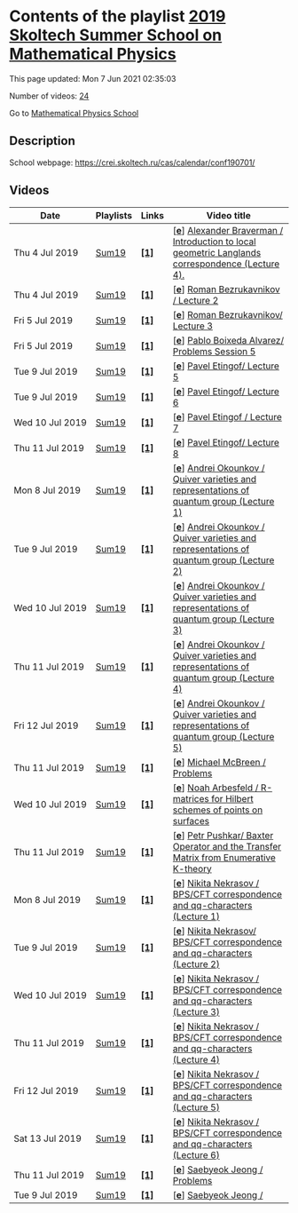 # Contents of the playlist [2019 Skoltech Summer School on Mathematical Physics](https://www.youtube.com/playlist?list=PLLGkFbxve673cVRaHenTEV8rRnMjc_z1C)

This page updated: Mon 7 Jun 2021 02:35:03

Number of videos: [24](#videos)

Go to [Mathematical Physics School](../README.md)

## Description

School webpage: <https://crei.skoltech.ru/cas/calendar/conf190701/>

## Videos

|Date|Playlists|Links|Video title|
|---|---|---|---|
| Thu&nbsp;4&nbsp;Jul&nbsp;2019 | [Sum19](../playlists/Sum19 "2019 Skoltech Summer School on Mathematical Physics") | [**[1]**](https://crei.skoltech.ru/cas/calendar/conf190701/) | [[**e**](https://studio.youtube.com/video/oQjCo0v7_7U/edit "Edit")] [Alexander  Braverman / Introduction to local geometric Langlands correspondence (Lecture 4).](https://www.youtube.com/watch?v=oQjCo0v7_7U&list=PLLGkFbxve673cVRaHenTEV8rRnMjc_z1C "Skoltech Summer School on Mathematical Physics. July 1-12 2019. https://crei.skoltech.ru/cas/calendar/conf190701/") |
| Thu&nbsp;4&nbsp;Jul&nbsp;2019 | [Sum19](../playlists/Sum19 "2019 Skoltech Summer School on Mathematical Physics") | [**[1]**](https://crei.skoltech.ru/cas/calendar/conf190701/) | [[**e**](https://studio.youtube.com/video/nnVBif2JxMY/edit "Edit")] [Roman Bezrukavnikov / Lecture 2](https://www.youtube.com/watch?v=nnVBif2JxMY&list=PLLGkFbxve673cVRaHenTEV8rRnMjc_z1C "Skoltech Summer School on Mathematical Physics. July 1-12 2019. &#013;https://crei.skoltech.ru/cas/calendar/conf190701/") |
| Fri&nbsp;5&nbsp;Jul&nbsp;2019 | [Sum19](../playlists/Sum19 "2019 Skoltech Summer School on Mathematical Physics") | [**[1]**](https://crei.skoltech.ru/cas/calendar/conf190701/) | [[**e**](https://studio.youtube.com/video/kMejtfHXH5U/edit "Edit")] [Roman Bezrukavnikov/ Lecture 3](https://www.youtube.com/watch?v=kMejtfHXH5U&list=PLLGkFbxve673cVRaHenTEV8rRnMjc_z1C "Skoltech Summer School on Mathematical Physics. July 1-12 2019. https://crei.skoltech.ru/cas/calendar/conf190701/") |
| Fri&nbsp;5&nbsp;Jul&nbsp;2019 | [Sum19](../playlists/Sum19 "2019 Skoltech Summer School on Mathematical Physics") | [**[1]**](https://crei.skoltech.ru/cas/calendar/conf190701/) | [[**e**](https://studio.youtube.com/video/Fp_WZpN8G2o/edit "Edit")] [Pablo Boixeda Alvarez/ Problems Session 5](https://www.youtube.com/watch?v=Fp_WZpN8G2o&list=PLLGkFbxve673cVRaHenTEV8rRnMjc_z1C "Skoltech Summer School on Mathematical Physics. July 1-12 2019. &#013;https://crei.skoltech.ru/cas/calendar/conf190701/") |
| Tue&nbsp;9&nbsp;Jul&nbsp;2019 | [Sum19](../playlists/Sum19 "2019 Skoltech Summer School on Mathematical Physics") | [**[1]**](https://crei.skoltech.ru/cas/calendar/conf190701/) | [[**e**](https://studio.youtube.com/video/Cfg8FZS3sxI/edit "Edit")] [Pavel Etingof/ Lecture 5](https://www.youtube.com/watch?v=Cfg8FZS3sxI&list=PLLGkFbxve673cVRaHenTEV8rRnMjc_z1C "Skoltech Summer School on Mathematical Physics. July 1-12 2019.&#013;https://crei.skoltech.ru/cas/calendar/conf190701/") |
| Tue&nbsp;9&nbsp;Jul&nbsp;2019 | [Sum19](../playlists/Sum19 "2019 Skoltech Summer School on Mathematical Physics") | [**[1]**](https://crei.skoltech.ru/cas/calendar/conf190701/) | [[**e**](https://studio.youtube.com/video/vYW7Ucs6zxA/edit "Edit")] [Pavel Etingof/ Lecture 6](https://www.youtube.com/watch?v=vYW7Ucs6zxA&list=PLLGkFbxve673cVRaHenTEV8rRnMjc_z1C "Skoltech Summer School on Mathematical Physics. July 1-12 2019.&#013;https://crei.skoltech.ru/cas/calendar/conf190701/") |
| Wed&nbsp;10&nbsp;Jul&nbsp;2019 | [Sum19](../playlists/Sum19 "2019 Skoltech Summer School on Mathematical Physics") | [**[1]**](https://crei.skoltech.ru/cas/calendar/conf190701/) | [[**e**](https://studio.youtube.com/video/UGKLCivG4kw/edit "Edit")] [Pavel Etingof / Lecture 7](https://www.youtube.com/watch?v=UGKLCivG4kw&list=PLLGkFbxve673cVRaHenTEV8rRnMjc_z1C "Skoltech Summer School on Mathematical Physics. July 1-12 2019.&#013;https://crei.skoltech.ru/cas/calendar/conf190701/") |
| Thu&nbsp;11&nbsp;Jul&nbsp;2019 | [Sum19](../playlists/Sum19 "2019 Skoltech Summer School on Mathematical Physics") | [**[1]**](https://crei.skoltech.ru/cas/calendar/conf190701/) | [[**e**](https://studio.youtube.com/video/Ur3V0-KSSBk/edit "Edit")] [Pavel Etingof/ Lecture 8](https://www.youtube.com/watch?v=Ur3V0-KSSBk&list=PLLGkFbxve673cVRaHenTEV8rRnMjc_z1C "Skoltech Summer School on Mathematical Physics. July 1-12 2019.&#013;https://crei.skoltech.ru/cas/calendar/conf190701/") |
| Mon&nbsp;8&nbsp;Jul&nbsp;2019 | [Sum19](../playlists/Sum19 "2019 Skoltech Summer School on Mathematical Physics") | [**[1]**](https://crei.skoltech.ru/cas/calendar/conf190701/) | [[**e**](https://studio.youtube.com/video/WNEsIuVmywA/edit "Edit")] [Andrei Okounkov / Quiver varieties and representations of quantum group (Lecture 1)](https://www.youtube.com/watch?v=WNEsIuVmywA&list=PLLGkFbxve673cVRaHenTEV8rRnMjc_z1C "Skoltech Summer School on Mathematical Physics. July 1-12 2019. &#013;https://crei.skoltech.ru/cas/calendar/conf190701/") |
| Tue&nbsp;9&nbsp;Jul&nbsp;2019 | [Sum19](../playlists/Sum19 "2019 Skoltech Summer School on Mathematical Physics") | [**[1]**](https://crei.skoltech.ru/cas/calendar/conf190701/) | [[**e**](https://studio.youtube.com/video/h1CRNWAoiCM/edit "Edit")] [Andrei Okounkov / Quiver varieties and representations of quantum group (Lecture 2)](https://www.youtube.com/watch?v=h1CRNWAoiCM&list=PLLGkFbxve673cVRaHenTEV8rRnMjc_z1C "Skoltech Summer School on Mathematical Physics. July 1-12 2019.&#013;https://crei.skoltech.ru/cas/calendar/conf190701/") |
| Wed&nbsp;10&nbsp;Jul&nbsp;2019 | [Sum19](../playlists/Sum19 "2019 Skoltech Summer School on Mathematical Physics") | [**[1]**](https://crei.skoltech.ru/cas/calendar/conf190701/) | [[**e**](https://studio.youtube.com/video/Gd7LoTZLSY0/edit "Edit")] [Andrei Okounkov / Quiver varieties and representations of quantum group (Lecture 3)](https://www.youtube.com/watch?v=Gd7LoTZLSY0&list=PLLGkFbxve673cVRaHenTEV8rRnMjc_z1C "Skoltech Summer School on Mathematical Physics. July 1-12 2019. &#013;https://crei.skoltech.ru/cas/calendar/conf190701/") |
| Thu&nbsp;11&nbsp;Jul&nbsp;2019 | [Sum19](../playlists/Sum19 "2019 Skoltech Summer School on Mathematical Physics") | [**[1]**](https://crei.skoltech.ru/cas/calendar/conf190701/) | [[**e**](https://studio.youtube.com/video/fL9KvNEFFL8/edit "Edit")] [Andrei Okounkov / Quiver varieties and representations of quantum group (Lecture 4)](https://www.youtube.com/watch?v=fL9KvNEFFL8&list=PLLGkFbxve673cVRaHenTEV8rRnMjc_z1C "Skoltech Summer School on Mathematical Physics. July 1-12 2019.&#013;https://crei.skoltech.ru/cas/calendar/conf190701/") |
| Fri&nbsp;12&nbsp;Jul&nbsp;2019 | [Sum19](../playlists/Sum19 "2019 Skoltech Summer School on Mathematical Physics") | [**[1]**](https://crei.skoltech.ru/cas/calendar/conf190701/) | [[**e**](https://studio.youtube.com/video/Qgi_Vktvz1U/edit "Edit")] [Andrei Okounkov / Quiver varieties and representations of quantum group (Lecture 5)](https://www.youtube.com/watch?v=Qgi_Vktvz1U&list=PLLGkFbxve673cVRaHenTEV8rRnMjc_z1C "Skoltech Summer School on Mathematical Physics. July 1-12 2019.&#013;https://crei.skoltech.ru/cas/calendar/conf190701/") |
| Thu&nbsp;11&nbsp;Jul&nbsp;2019 | [Sum19](../playlists/Sum19 "2019 Skoltech Summer School on Mathematical Physics") | [**[1]**](https://crei.skoltech.ru/cas/calendar/conf190701/) | [[**e**](https://studio.youtube.com/video/KES6axHSM5w/edit "Edit")] [Michael McBreen / Problems](https://www.youtube.com/watch?v=KES6axHSM5w&list=PLLGkFbxve673cVRaHenTEV8rRnMjc_z1C "Skoltech Summer School on Mathematical Physics. July 1-12 2019.&#013;https://crei.skoltech.ru/cas/calendar/conf190701/") |
| Wed&nbsp;10&nbsp;Jul&nbsp;2019 | [Sum19](../playlists/Sum19 "2019 Skoltech Summer School on Mathematical Physics") | [**[1]**](https://crei.skoltech.ru/cas/calendar/conf190701/program/) | [[**e**](https://studio.youtube.com/video/qaNd9VGxjX8/edit "Edit")] [Noah Arbesfeld / R-matrices for Hilbert schemes of points on surfaces](https://www.youtube.com/watch?v=qaNd9VGxjX8&list=PLLGkFbxve673cVRaHenTEV8rRnMjc_z1C "Skoltech Summer School on Mathematical Physics. July 1-12 2019.&#013;https://crei.skoltech.ru/cas/calendar/conf190701/program/") |
| Thu&nbsp;11&nbsp;Jul&nbsp;2019 | [Sum19](../playlists/Sum19 "2019 Skoltech Summer School on Mathematical Physics") | [**[1]**](https://crei.skoltech.ru/cas/calendar/conf190701/) | [[**e**](https://studio.youtube.com/video/cV0sJHKdiho/edit "Edit")] [Petr Pushkar/ Baxter Operator and the Transfer Matrix from Enumerative K-theory](https://www.youtube.com/watch?v=cV0sJHKdiho&list=PLLGkFbxve673cVRaHenTEV8rRnMjc_z1C "Skoltech Summer School on Mathematical Physics. July 1-12 2019.&#013;https://crei.skoltech.ru/cas/calendar/conf190701/") |
| Mon&nbsp;8&nbsp;Jul&nbsp;2019 | [Sum19](../playlists/Sum19 "2019 Skoltech Summer School on Mathematical Physics") | [**[1]**](https://crei.skoltech.ru/cas/calendar/conf190701/) | [[**e**](https://studio.youtube.com/video/xmo2rC7scBM/edit "Edit")] [Nikita Nekrasov / BPS/CFT correspondence and qq-characters (Lecture 1)](https://www.youtube.com/watch?v=xmo2rC7scBM&list=PLLGkFbxve673cVRaHenTEV8rRnMjc_z1C "Skoltech Summer School on Mathematical Physics. July 1-12 2019. &#013;https://crei.skoltech.ru/cas/calendar/conf190701/") |
| Tue&nbsp;9&nbsp;Jul&nbsp;2019 | [Sum19](../playlists/Sum19 "2019 Skoltech Summer School on Mathematical Physics") | [**[1]**](https://crei.skoltech.ru/cas/calendar/conf190701/) | [[**e**](https://studio.youtube.com/video/fkP2G3kbanc/edit "Edit")] [Nikita Nekrasov/ BPS/CFT correspondence and qq-characters (Lecture 2)](https://www.youtube.com/watch?v=fkP2G3kbanc&list=PLLGkFbxve673cVRaHenTEV8rRnMjc_z1C "Skoltech Summer School on Mathematical Physics. July 1-12 2019.&#013;https://crei.skoltech.ru/cas/calendar/conf190701/") |
| Wed&nbsp;10&nbsp;Jul&nbsp;2019 | [Sum19](../playlists/Sum19 "2019 Skoltech Summer School on Mathematical Physics") | [**[1]**](https://crei.skoltech.ru/cas/calendar/conf190701/) | [[**e**](https://studio.youtube.com/video/rAJDgbogTAw/edit "Edit")] [Nikita Nekrasov / BPS/CFT correspondence and qq-characters (Lecture 3)](https://www.youtube.com/watch?v=rAJDgbogTAw&list=PLLGkFbxve673cVRaHenTEV8rRnMjc_z1C "Skoltech International Summer School on Mathematical Physics, July 1-12, 2019, https://crei.skoltech.ru/cas/calendar/conf190701/") |
| Thu&nbsp;11&nbsp;Jul&nbsp;2019 | [Sum19](../playlists/Sum19 "2019 Skoltech Summer School on Mathematical Physics") | [**[1]**](https://crei.skoltech.ru/cas/calendar/conf190701/) | [[**e**](https://studio.youtube.com/video/sacacldufao/edit "Edit")] [Nikita Nekrasov / BPS/CFT correspondence and qq-characters (Lecture 4)](https://www.youtube.com/watch?v=sacacldufao&list=PLLGkFbxve673cVRaHenTEV8rRnMjc_z1C "Skoltech International Summer School on Mathematical Physics, July 1-12, 2019, https://crei.skoltech.ru/cas/calendar/conf190701/") |
| Fri&nbsp;12&nbsp;Jul&nbsp;2019 | [Sum19](../playlists/Sum19 "2019 Skoltech Summer School on Mathematical Physics") | [**[1]**](https://crei.skoltech.ru/cas/calendar/conf190701/) | [[**e**](https://studio.youtube.com/video/iQ1HgmfM7HA/edit "Edit")] [Nikita Nekrasov / BPS/CFT correspondence and qq-characters (Lecture 5)](https://www.youtube.com/watch?v=iQ1HgmfM7HA&list=PLLGkFbxve673cVRaHenTEV8rRnMjc_z1C "Skoltech International Summer School on Mathematical Physics, July 1-12, 2019, https://crei.skoltech.ru/cas/calendar/conf190701/") |
| Sat&nbsp;13&nbsp;Jul&nbsp;2019 | [Sum19](../playlists/Sum19 "2019 Skoltech Summer School on Mathematical Physics") | [**[1]**](https://crei.skoltech.ru/cas/calendar/conf190701/) | [[**e**](https://studio.youtube.com/video/YHu0c77K5ho/edit "Edit")] [Nikita Nekrasov / BPS/CFT correspondence and qq-characters (Lecture 6)](https://www.youtube.com/watch?v=YHu0c77K5ho&list=PLLGkFbxve673cVRaHenTEV8rRnMjc_z1C "Skoltech International Summer School on Mathematical Physics, July 1-12, 2019, https://crei.skoltech.ru/cas/calendar/conf190701/") |
| Thu&nbsp;11&nbsp;Jul&nbsp;2019 | [Sum19](../playlists/Sum19 "2019 Skoltech Summer School on Mathematical Physics") | [**[1]**](https://crei.skoltech.ru/cas/calendar/conf190701/) | [[**e**](https://studio.youtube.com/video/oBQq-XCGMkE/edit "Edit")] [Saebyeok Jeong / Problems](https://www.youtube.com/watch?v=oBQq-XCGMkE&list=PLLGkFbxve673cVRaHenTEV8rRnMjc_z1C "Skoltech Summer School on Mathematical Physics. July 1-12 2019.&#013;https://crei.skoltech.ru/cas/calendar/conf190701/") |
| Tue&nbsp;9&nbsp;Jul&nbsp;2019 | [Sum19](../playlists/Sum19 "2019 Skoltech Summer School on Mathematical Physics") | [**[1]**](https://crei.skoltech.ru/cas/calendar/conf190701/) | [[**e**](https://studio.youtube.com/video/glGQEAwS8ks/edit "Edit")] [Saebyeok Jeong /](https://www.youtube.com/watch?v=glGQEAwS8ks&list=PLLGkFbxve673cVRaHenTEV8rRnMjc_z1C "Skoltech Summer School on Mathematical Physics. July 1-12 2019.&#013;https://crei.skoltech.ru/cas/calendar/conf190701/") |
